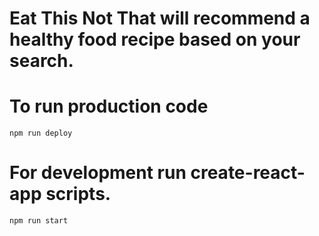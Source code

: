 
# Eat This Not That will recommend a healthy food recipe based on your search.

# To run production code
`npm run deploy`

# For development run create-react-app scripts.
`npm run start`
